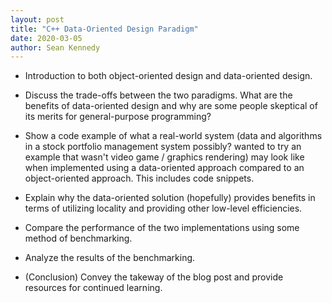 ```yaml
---
layout: post
title: "C++ Data-Oriented Design Paradigm"
date: 2020-03-05
author: Sean Kennedy
---
```



- Introduction to both object-oriented design and data-oriented design.

- Discuss the trade-offs between the two paradigms. What are the benefits of data-oriented design and why are some people skeptical of its merits for general-purpose programming?

- Show a code example of what a real-world system (data and algorithms in a stock portfolio management system possibly? wanted to try an example that wasn't video game / graphics rendering) may look like when implemented using a data-oriented approach compared to an object-oriented approach. This includes code snippets.

- Explain why the data-oriented solution (hopefully) provides benefits in terms of utilizing locality and providing other low-level efficiencies.

- Compare the performance of the two implementations using some method of benchmarking.

- Analyze the results of the benchmarking.

- (Conclusion) Convey the takeway of the blog post and provide resources for continued learning.
